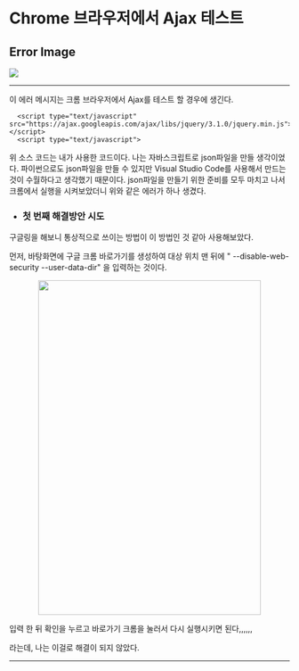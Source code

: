 # Chrome 브라우저에서 Ajax 테스트

Error Image
--------------
<div>
<img src = "https://user-images.githubusercontent.com/42960479/79352939-67f17500-7f75-11ea-899c-c81765cec97b.PNG">
</div>

--------------
이 에러 메시지는 크롬 브라우저에서 Ajax를 테스트 할 경우에 생긴다.
        
      <script type="text/javascript" src="https://ajax.googleapis.com/ajax/libs/jquery/3.1.0/jquery.min.js"></script>
      <script type="text/javascript">
 
 
위 소스 코드는 내가 사용한 코드이다. 나는 자바스크립트로 json파일을 만들 생각이었다. 파이썬으로도 json파일을 만들 수 있지만 Visual Studio Code를 사용해서 만드는 것이 수월하다고 생각했기 때문이다. json파일을 만들기 위한 준비를 모두 마치고 나서 크롬에서 실행을 시켜보았더니 위와 같은 에러가 하나 생겼다. 

* ### 첫 번째 해결방안 시도
구글링을 해보니 통상적으로 쓰이는 방법이 이 방법인 것 같아 사용해보았다. 

먼저, 바탕화면에 구글 크롬 바로가기를 생성하여 대상 위치 맨 뒤에 
" --disable-web-security --user-data-dir"
을 입력하는 것이다.


   <center>
  <img height = "600px" width = "400px" src = "https://user-images.githubusercontent.com/42960479/79355569-ce2bc700-7f78-11ea-8a4d-f5eff22abee0.PNG">
</center>

 
 입력 한 뒤 확인을 누르고 바로가기 크롬을 눌러서 다시 실행시키면 된다,,,,,,
 
 라는데,
 나는 이걸로 해결이 되지 않았다. 
****
